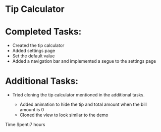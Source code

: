 
Tip Calculator
==============

<h1>Completed Tasks:</h1>
<ul>
<li> Created the tip calculator</li>
<li> Added settings page</li>
<li> Set the default value </li>
<li> Added a navigation bar and implemented a segue to the settings page</li>
</ul>

<h1>Additional Tasks: </h1>
<ul><li> Tried cloning the tip calculator mentioned in the additional tasks.</li>
   <ul>
   <li>Added animation to hide the tip and total amount when the bill amount is 0</li>
   <li>Cloned the view to look similar to the demo</li>
   </ul>
</ul>

Time Spent:7 hours
